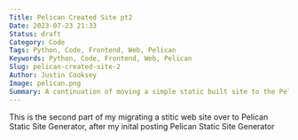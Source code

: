 ```yaml
---
Title: Pelican Created Site pt2
Date: 2023-07-23 21:33
Status: draft
Category: Code
Tags: Python, Code, Frontend, Web, Pelican
Keywords: Python, Code, Frontend, Web, Pelican
Slug: pelican-created-site-2
Author: Justin Cooksey
Image: pelican.png
Summary: A continuation of moving a simple static built site to the Pelican Static Site geenrator 
---
```


This is the second part of my migrating a stitic web site over to Pelican Static Site Generator, after my inital posting Pelican Static Site Generator


